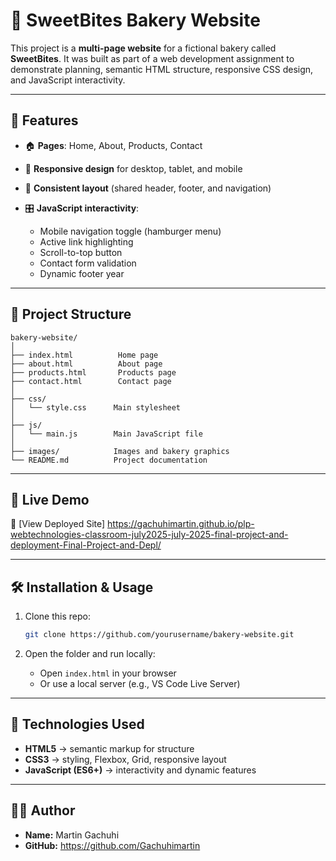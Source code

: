 # 🥐 SweetBites Bakery Website

This project is a **multi-page website** for a fictional bakery called **SweetBites**.
It was built as part of a web development assignment to demonstrate planning, semantic HTML structure, responsive CSS design, and JavaScript interactivity.

---

## 📌 Features

* 🏠 **Pages**: Home, About, Products, Contact
* 📱 **Responsive design** for desktop, tablet, and mobile
* 🎨 **Consistent layout** (shared header, footer, and navigation)
* 🎛️ **JavaScript interactivity**:

  * Mobile navigation toggle (hamburger menu)
  * Active link highlighting
  * Scroll-to-top button
  * Contact form validation
  * Dynamic footer year

---

## 📂 Project Structure

```
bakery-website/
│
├── index.html          Home page
├── about.html          About page
├── products.html       Products page
├── contact.html        Contact page
│
├── css/
│   └── style.css      Main stylesheet
│
├── js/
│   └── main.js        Main JavaScript file
│
├── images/            Images and bakery graphics
└── README.md          Project documentation
```

---

## 🚀 Live Demo

🔗 [View Deployed Site] https://gachuhimartin.github.io/plp-webtechnologies-classroom-july2025-july-2025-final-project-and-deployment-Final-Project-and-Depl/

---

## 🛠️ Installation & Usage

1. Clone this repo:

   ```bash
   git clone https://github.com/yourusername/bakery-website.git
   ```
2. Open the folder and run locally:

   * Open `index.html` in your browser
   * Or use a local server (e.g., VS Code Live Server)

---


## 🧩 Technologies Used

* **HTML5** → semantic markup for structure
* **CSS3** → styling, Flexbox, Grid, responsive layout
* **JavaScript (ES6+)** → interactivity and dynamic features

---

## 👩‍🍳 Author

* **Name:** Martin Gachuhi
* **GitHub:** https://github.com/Gachuhimartin

